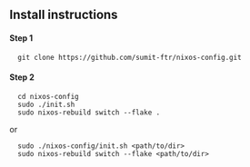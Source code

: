 ## Install instructions
#### Step 1
```
  git clone https://github.com/sumit-ftr/nixos-config.git
```

#### Step 2
```
  cd nixos-config
  sudo ./init.sh
  sudo nixos-rebuild switch --flake .
```
or
```
  sudo ./nixos-config/init.sh <path/to/dir>
  sudo nixos-rebuild switch --flake <path/to/dir>
```
